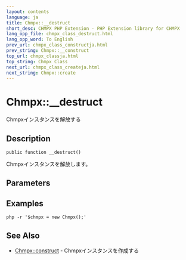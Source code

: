 ```yaml
---
layout: contents
language: ja
title: Chmpx::__destruct
short_desc: CHMPX PHP Extension - PHP Extension library for CHMPX
lang_opp_file: chmpx_class_destruct.html
lang_opp_word: To English
prev_url: chmpx_class_constructja.html
prev_string: Chmpx::__construct
top_url: chmpx_classja.html
top_string: Chmpx Class
next_url: chmpx_class_createja.html
next_string: Chmpx::create
---
```


# Chmpx::__destruct
Chmpxインスタンスを解放する

## Description

```
public function __destruct()
```

Chmpxインスタンスを解放します。

## Parameters

## Examples

```
php -r '$chmpx = new Chmpx();'
```

## See Also
- [Chmpx::construct](chmpx_class_constructja.html) - Chmpxインスタンスを作成する
